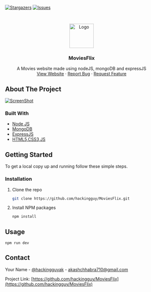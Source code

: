 <!--
*** Thanks for checking out the Best-README-Template. If you have a suggestion
*** that would make this better, please fork the repo and create a pull request
*** or simply open an issue with the tag "enhancement".
*** Thanks again! Now go create something AMAZING! :D
***
***
***
*** To avoid retyping too much info. Do a search and replace for the following:
*** hackingguy, MoviesFlix, hackingguyak, akashchhabra710@gmail.com, MoviesFlix, A Movies website made using nodeJS, mongoDB and expressJS
-->



<!-- PROJECT SHIELDS -->
<!--
*** I'm using markdown "reference style" links for readability.
*** Reference links are enclosed in brackets [ ] instead of parentheses ( ).
*** See the bottom of this document for the declaration of the reference variables
*** for contributors-url, forks-url, etc. This is an optional, concise syntax you may use.
*** https://www.markdownguide.org/basic-syntax/#reference-style-links
-->
[![Stargazers][stars-shield]][stars-url]
[![Issues][issues-shield]][issues-url]



<!-- PROJECT LOGO -->
<br />
<p align="center">
  <a href="https://github.com/hackingguy/MoviesFlix">
    <img src="https://fontmeme.com/permalink/210128/2dd1c559b9f59998c51b723226715d97.png" alt="Logo" height="80">
  </a>

  <h3 align="center">MoviesFlix</h3>

  <p align="center">
    A Movies website made using nodeJS, mongoDB and expressJS
    <br />
    <a href="https://moviesflix.maplehacks.ml/">View Website</a>
    ·
    <a href="https://github.com/hackingguy/MoviesFlix/issues">Report Bug</a>
    ·
    <a href="https://github.com/hackingguy/MoviesFlix/issues">Request Feature</a>
  </p>
</p>




<!-- ABOUT THE PROJECT -->
## About The Project  

[![ScreenShot](https://i.imgur.com/ikvxSbo.png)](https://whimsical.com/netflix-clone-F57zVrKv1T1SvdWU8RnGTS)


### Built With

* [Node JS]()
* [MongoDB]()
* [ExpressJS]()
* [HTML5,CSS3,JS]()



<!-- GETTING STARTED -->
## Getting Started

To get a local copy up and running follow these simple steps.

### Installation

1. Clone the repo
   ```sh
   git clone https://github.com/hackingguy/MoviesFlix.git
   ```
2. Install NPM packages
   ```sh
   npm install
   ```

## Usage

```npm run dev```

<!-- CONTACT -->
## Contact

Your Name - [@hackingguyak](https://twitter.com/hackingguyak) - akashchhabra710@gmail.com

Project Link: [https://github.com/hackingguy/MoviesFlix](https://github.com/hackingguy/MoviesFlix)



<!-- MARKDOWN LINKS & IMAGES -->
<!-- https://www.markdownguide.org/basic-syntax/#reference-style-links -->
[contributors-shield]: https://img.shields.io/github/contributors/hackingguy/MoviesFlix.svg?style=for-the-badge
[contributors-url]: https://github.com/hackingguy/MoviesFlix/graphs/contributors
[forks-shield]: https://img.shields.io/github/forks/hackingguy/MoviesFlix.svg?style=for-the-badge
[forks-url]: https://github.com/hackingguy/MoviesFlix/network/members
[stars-shield]: https://img.shields.io/github/stars/hackingguy/MoviesFlix.svg?style=for-the-badge
[stars-url]: https://github.com/hackingguy/MoviesFlix/stargazers
[issues-shield]: https://img.shields.io/github/issues/hackingguy/MoviesFlix.svg?style=for-the-badge
[issues-url]: https://github.com/hackingguy/MoviesFlix/issues
[license-shield]: https://img.shields.io/github/license/hackingguy/MoviesFlix.svg?style=for-the-badge
[license-url]: https://github.com/hackingguy/MoviesFlix/blob/master/LICENSE.txt
[linkedin-shield]: https://img.shields.io/badge/-LinkedIn-black.svg?style=for-the-badge&logo=linkedin&colorB=555
[linkedin-url]: https://linkedin.com/in/hackingguy
